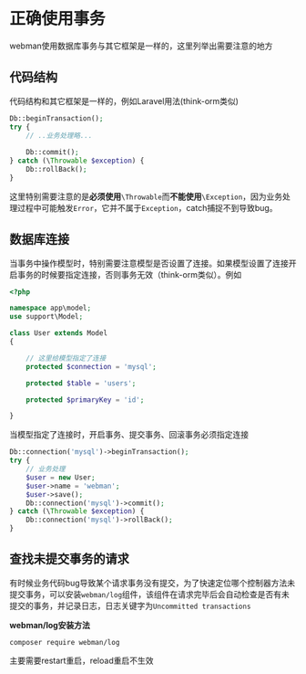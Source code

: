 # 正确使用事务
webman使用数据库事务与其它框架是一样的，这里列举出需要注意的地方

## 代码结构

代码结构和其它框架是一样的，例如Laravel用法(think-orm类似)
```php
Db::beginTransaction();
try {
    // ..业务处理略...
    
    Db::commit();
} catch (\Throwable $exception) {
    Db::rollBack();
}
```

这里特别需要注意的是**必须使用**`\Throwable`而**不能使用**`\Exception`，因为业务处理过程中可能触发`Error`，它并不属于`Exception`，catch捕捉不到导致bug。

## 数据库连接

当事务中操作模型时，特别需要注意模型是否设置了连接。如果模型设置了连接开启事务的时候要指定连接，否则事务无效（think-orm类似）。例如

```php
<?php

namespace app\model;
use support\Model;

class User extends Model
{

    // 这里给模型指定了连接
    protected $connection = 'mysql';

    protected $table = 'users';

    protected $primaryKey = 'id';

}
```

当模型指定了连接时，开启事务、提交事务、回滚事务必须指定连接

```php
Db::connection('mysql')->beginTransaction();
try {
    // 业务处理
    $user = new User;
    $user->name = 'webman';
    $user->save();
    Db::connection('mysql')->commit();
} catch (\Throwable $exception) {
    Db::connection('mysql')->rollBack();
}
```

## 查找未提交事务的请求
有时候业务代码bug导致某个请求事务没有提交，为了快速定位哪个控制器方法未提交事务，可以安装`webman/log`组件，该组件在请求完毕后会自动检查是否有未提交的事务，并记录日志，日志关键字为`Uncommitted transactions`

**webman/log安装方法**

`composer require webman/log`

主要需要restart重启，reload重启不生效
